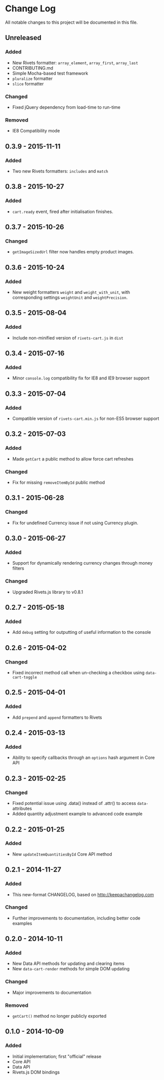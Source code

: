 # Change Log
All notable changes to this project will be documented in this file.

## Unreleased
### Added
- New Rivets formatter: `array_element`, `array_first`, `array_last`
- CONTRIBUTING.md
- Simple Mocha-based test framework
- `pluralize` formatter
- `slice` formatter

### Changed
- Fixed jQuery dependency from load-time to run-time

### Removed
- IE8 Compatibility mode

## 0.3.9 - 2015-11-11
### Added
- Two new Rivets formatters: `includes` and `match`  

## 0.3.8 - 2015-10-27
### Added
- `cart.ready` event, fired after initialisation finishes.

## 0.3.7 - 2015-10-26
### Changed
- `getImageSizedUrl` filter now handles empty product images.

## 0.3.6 - 2015-10-24
### Added
- New weight formatters `weight` and `weight_with_unit`, with corresponding
  settings `weightUnit` and `weightPrecision`.

## 0.3.5 - 2015-08-04
### Added
- Include non-minified version of `rivets-cart.js` in `dist`

## 0.3.4 - 2015-07-16
### Added
- Minor `console.log` compatibility fix for IE8 and IE9 browser support

## 0.3.3 - 2015-07-04
### Added
- Compatible version of `rivets-cart.min.js` for non-ES5 browser support

## 0.3.2 - 2015-07-03
### Added
- Made `getCart` a public method to allow force cart refreshes 

### Changed
- Fix for missing `removeItemById` public method 

## 0.3.1 - 2015-06-28
### Changed
- Fix for undefined Currency issue if not using Currency plugin.

## 0.3.0 - 2015-06-27
### Added
- Support for dynamically rendering currency changes through money filters

### Changed
- Upgraded Rivets.js library to v0.8.1

## 0.2.7 - 2015-05-18
### Added
- Add `debug` setting for outputting of useful information to the console

## 0.2.6 - 2015-04-02
### Changed
- Fixed incorrect method call when un-checking a checkbox using `data-cart-toggle`

## 0.2.5 - 2015-04-01
### Added
- Add `prepend` and `append` formatters to Rivets

## 0.2.4 - 2015-03-13
### Added
- Ability to specify callbacks through an `options` hash argument in Core API

## 0.2.3 - 2015-02-25
### Changed
- Fixed potential issue using .data() instead of .attr() to access `data-` attributes
- Added quantity adjustment example to advanced code example

## 0.2.2 - 2015-01-25
### Added
- New `updateItemQuantitiesById` Core API method

## 0.2.1 - 2014-11-27
### Added
- This new-format CHANGELOG, based on http://keepachangelog.com

### Changed
- Further improvements to documentation, including better code examples

## 0.2.0 - 2014-10-11
### Added
- New Data API methods for updating and clearing items
- New `data-cart-render` methods for simple DOM updating

### Changed
- Major improvements to documentation

### Removed
- `getCart()` method no longer publicly exported

## 0.1.0 - 2014-10-09
### Added
- Initial implementation; first "official" release
- Core API
- Data API
- Rivets.js DOM bindings

